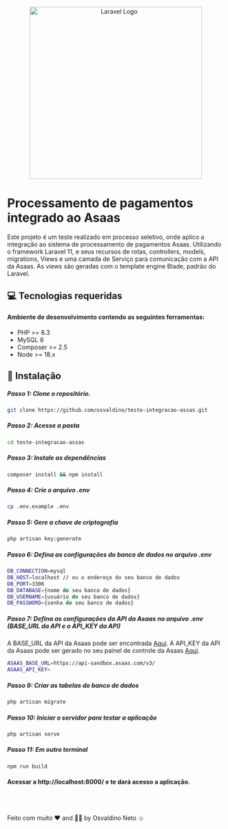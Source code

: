 <p align="center"><a href="https://laravel.com" target="_blank"><img src="https://raw.githubusercontent.com/laravel/art/master/logo-lockup/5%20SVG/2%20CMYK/1%20Full%20Color/laravel-logolockup-cmyk-red.svg" width="400" alt="Laravel Logo"></a></p>

# Processamento de pagamentos integrado ao Asaas

Este projeto é um teste realizado em processo seletivo, onde aplico a integração ao sistema de processamento de pagamentos Asaas.
Utilizando o framework Laravel 11, e seus recursos de rotas, controllers, models, migrations, Views e uma camada de Serviço para comunicação com a API da Asaas.
As views são geradas com o template engine Blade, padrão do Laravel.

## 💻 Tecnologias requeridas

#### Ambiente de desenvolvimento contendo as seguintes ferramentas:
- PHP >= 8.3
- MySQL 8
- Composer >= 2.5
- Node >= 18.x

## 📖 Instalação

##### Passo 1: Clone o repositório.
```bash
git clone https://github.com/osvaldino/teste-integracao-assas.git
```

##### Passo 2: Acesse a pasta
```bash
cd teste-integracao-assas
```

##### Passo 3: Instale as dependências
```bash
composer install && npm install
```

##### Passo 4: Crie o arquivo .env
```bash
cp .env.example .env
```

##### Passo 5: Gere a chave de criptografia
```bash
php artisan key:generate
```

##### Passo 6: Defina as configurações do banco de dados no arquivo .env
```bash
DB_CONNECTION=mysql
DB_HOST=localhost // ou o endereço do seu banco de dados
DB_PORT=3306
DB_DATABASE={nome do seu banco de dados}
DB_USERNAME={usuário do seu banco de dados}
DB_PASSWORD={senha do seu banco de dados}
```

##### Passo 7: Defina as configurações da API da Asaas no arquivo .env (BASE_URL da API e o API_KEY da API)
A BASE_URL da API da Asaas pode ser encontrada [Aqui](https://docs.asaas.com/docs/sandbox).
A API_KEY da API da Asaas pode ser gerado no seu painel de controle da Asaas [Aqui](https://sandbox.asaas.com/customerApiAccessToken/index).
```bash
ASAAS_BASE_URL=https://api-sandbox.asaas.com/v3/
ASAAS_API_KEY=
```

##### Passo 9: Criar as tabelas do banco de dados
```bash
php artisan migrate
```

##### Passo 10: Iniciar o servidor para testar a aplicação
```bash
php artisan serve
```

##### Passo 11: Em outro terminal
```bash
npm run build
```

#### Acessar a http://localhost:8000/ e te dará acesso a aplicação.

<br>
<br>

Feito com muito ❤ and 💪🏾 by Osvaldino Neto ☺️
